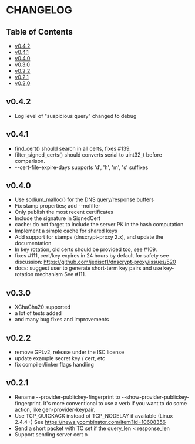 # CHANGELOG

## Table of Contents

* [v0.4.2](#v042)
* [v0.4.1](#v041)
* [v0.4.0](#v040)
* [v0.3.0](#v030)
* [v0.2.2](#v022)
* [v0.2.1](#v021)
* [v0.2.0](#v020)

## v0.4.2

- Log level of "suspicious query" changed to debug

## v0.4.1

- find_cert() should search in all certs, fixes #139.
- filter_signed_certs() should converts serial to uint32_t before comparison.
- --cert-file-expire-days supports 'd', 'h', 'm', 's' suffixes

## v0.4.0

- Use sodium_malloc() for the DNS query/response buffers
- Fix stamp properties; add --nofilter
- Only publish the most recent certificates
- Include the signature in SignedCert
- cache: do not forget to include the server PK in the hash computation
- Implement a simple cache for shared keys
- Add support for stamps (dnscrypt-proxy 2.x), and update the documentation
- In key rotation, old certs should be provided too, see #109.
- fixes #111, cert/key expires in 24 hours by default for safety see discussion: https://github.com/jedisct1/dnscrypt-proxy/issues/520
- docs: suggest user to generate short-term key pairs and use key-rotation mechanism See #111.

## v0.3.0

- XChaCha20 supported
- a lot of tests added
- and many bug fixes and improvements

## v0.2.2

- remove GPLv2, release under the ISC license
- update example secret key / cert, etc
- fix compiler/linker flags handling

## v0.2.1

- Rename --provider-publickey-fingerprint to --show-provider-publickey-fingerprint. It's more conventional to use a verb if you want to do some action, like gen-provider-keypair.
- Use TCP_QUICKACK instead of TCP_NODELAY if available (Linux 2.4.4+) See https://news.ycombinator.com/item?id=10608356
- Send a short packet with TC set if the query_len < response_len
- Support sending server cert o
